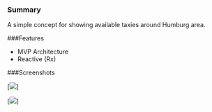 ### Summary
A simple concept for showing available taxies around Humburg area.

###Features

- MVP Architecture
- Reactive (Rx)

###Screenshots

[![](https://cdn1.imggmi.com/uploads/2018/9/19/3a461c3e7adfcd56c7f849b4f092a1b3-full.png)]

[![](https://cdn1.imggmi.com/uploads/2018/9/19/76766f2129975ef72557692411d0f925-full.png)]